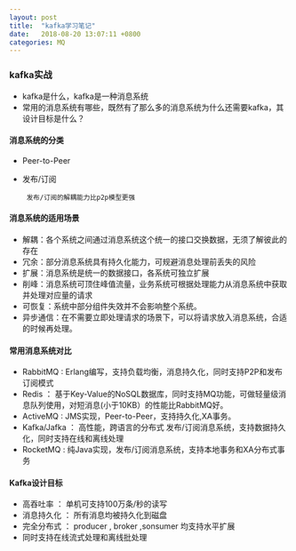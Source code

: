 ```yaml
---
layout: post
title:  "kafka学习笔记"
date:	2018-08-20 13:07:11 +0800
categories: MQ
---
```


### kafka实战

 * kafka是什么，kafka是一种消息系统
 * 常用的消息系统有哪些，既然有了那么多的消息系统为什么还需要kafka，其设计目标是什么？

#### 消息系统的分类

 * Peer-to-Peer
 * 发布/订阅

		发布/订阅的解耦能力比p2p模型更强

#### 消息系统的适用场景

 * 解耦：各个系统之间通过消息系统这个统一的接口交换数据，无须了解彼此的存在
 * 冗余：部分消息系统具有持久化能力，可规避消息处理前丢失的风险
 * 扩展：消息系统是统一的数据接口，各系统可独立扩展
 * 削峰：消息系统可顶住峰值流量，业务系统可根据处理能力从消息系统中获取并处理对应量的请求
 * 可恢复：系统中部分组件失效并不会影响整个系统。
 * 异步通信：在不需要立即处理请求的场景下，可以将请求放入消息系统，合适的时候再处理。
 
#### 常用消息系统对比

 * RabbitMQ : Erlang编写，支持负载均衡，消息持久化，同时支持P2P和发布订阅模式
 * Redis ： 基于Key-Value的NoSQL数据库，同时支持MQ功能，可做轻量级消息队列使用，对短消息(小于10KB）的性能比RabbitMQ好。
 * ActiveMQ : JMS实现，Peer-to-Peer，支持持久化,XA事务。
 * Kafka/Jafka ： 高性能，跨语言的分布式 发布/订阅消息系统，支持数据持久化，同时支持在线和离线处理
 * RocketMQ : 纯Java实现，发布/订阅消息系统，支持本地事务和XA分布式事务

#### Kafka设计目标

* 高吞吐率 ： 单机可支持100万条/秒的读写
* 消息持久化 ： 所有消息均被持久化到磁盘
* 完全分布式 ： producer , broker ,sonsumer 均支持水平扩展
* 同时支持在线流式处理和离线批处理
